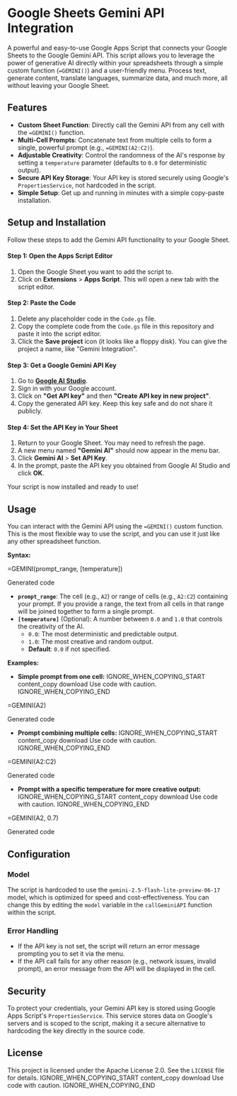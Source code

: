 # Google Sheets Gemini API Integration

A powerful and easy-to-use Google Apps Script that connects your Google Sheets to the Google Gemini API. This script allows you to leverage the power of generative AI directly within your spreadsheets through a simple custom function (`=GEMINI()`) and a user-friendly menu.
Process text, generate content, translate languages, summarize data, and much more, all without leaving your Google Sheet.

## Features

- **Custom Sheet Function**: Directly call the Gemini API from any cell with the `=GEMINI()` function.
- **Multi-Cell Prompts**: Concatenate text from multiple cells to form a single, powerful prompt (e.g., `=GEMINI(A2:C2)`).
- **Adjustable Creativity**: Control the randomness of the AI's response by setting a `temperature` parameter (defaults to `0.0` for deterministic output).
- **Secure API Key Storage**: Your API key is stored securely using Google's `PropertiesService`, not hardcoded in the script.
- **Simple Setup**: Get up and running in minutes with a simple copy-paste installation.

## Setup and Installation

Follow these steps to add the Gemini API functionality to your Google Sheet.

#### **Step 1: Open the Apps Script Editor**

1.  Open the Google Sheet you want to add the script to.
2.  Click on **Extensions** > **Apps Script**. This will open a new tab with the script editor.

#### **Step 2: Paste the Code**

1.  Delete any placeholder code in the `Code.gs` file.
2.  Copy the complete code from the `Code.gs` file in this repository and paste it into the script editor.
3.  Click the **Save project** icon (it looks like a floppy disk). You can give the project a name, like "Gemini Integration".

#### **Step 3: Get a Google Gemini API Key**

1.  Go to **[Google AI Studio](https://aistudio.google.com/)**.
2.  Sign in with your Google account.
3.  Click on **"Get API key"** and then **"Create API key in new project"**.
4.  Copy the generated API key. Keep this key safe and do not share it publicly.

#### **Step 4: Set the API Key in Your Sheet**

1.  Return to your Google Sheet. You may need to refresh the page.
2.  A new menu named **"Gemini AI"** should now appear in the menu bar.
3.  Click **Gemini AI** > **Set API Key**.
4.  In the prompt, paste the API key you obtained from Google AI Studio and click **OK**.

Your script is now installed and ready to use!

## Usage

You can interact with the Gemini API using the `=GEMINI()` custom function. This is the most flexible way to use the script, and you can use it just like any other spreadsheet function.

**Syntax:**


=GEMINI(prompt_range, [temperature])

Generated code
- **`prompt_range`**: The cell (e.g., `A2`) or range of cells (e.g., `A2:C2`) containing your prompt. If you provide a range, the text from all cells in that range will be joined together to form a single prompt.
- **`[temperature]`** (Optional): A number between `0.0` and `1.0` that controls the creativity of the AI.
    - `0.0`: The most deterministic and predictable output.
    - `1.0`: The most creative and random output.
    - **Default**: `0.0` if not specified.

**Examples:**

- **Simple prompt from one cell:**
IGNORE_WHEN_COPYING_START
content_copy
download
Use code with caution.
IGNORE_WHEN_COPYING_END

=GEMINI(A2)

Generated code
- **Prompt combining multiple cells:**
IGNORE_WHEN_COPYING_START
content_copy
download
Use code with caution.
IGNORE_WHEN_COPYING_END

=GEMINI(A2:C2)

Generated code
- **Prompt with a specific temperature for more creative output:**
IGNORE_WHEN_COPYING_START
content_copy
download
Use code with caution.
IGNORE_WHEN_COPYING_END

=GEMINI(A2, 0.7)

Generated code
## Configuration

### Model
The script is hardcoded to use the `gemini-2.5-flash-lite-preview-06-17` model, which is optimized for speed and cost-effectiveness. You can change this by editing the `model` variable in the `callGeminiAPI` function within the script.

### Error Handling
- If the API key is not set, the script will return an error message prompting you to set it via the menu.
- If the API call fails for any other reason (e.g., network issues, invalid prompt), an error message from the API will be displayed in the cell.

## Security
To protect your credentials, your Gemini API key is stored using Google Apps Script's `PropertiesService`. This service stores data on Google's servers and is scoped to the script, making it a secure alternative to hardcoding the key directly in the source code.

## License
This project is licensed under the Apache License 2.0. See the `LICENSE` file for details.
IGNORE_WHEN_COPYING_START
content_copy
download
Use code with caution.
IGNORE_WHEN_COPYING_END
